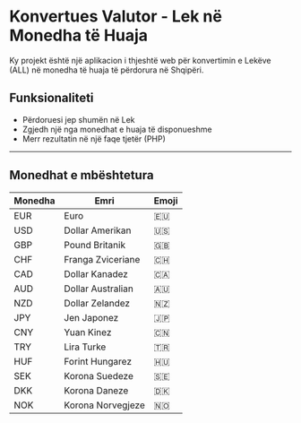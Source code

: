 # Konvertues Valutor - Lek në Monedha të Huaja

Ky projekt është një aplikacion i thjeshtë web për konvertimin e Lekëve (ALL) në monedha të huaja të përdorura në Shqipëri.

##  Funksionaliteti

* Përdoruesi jep shumën në Lek  
* Zgjedh një nga monedhat e huaja të disponueshme  
* Merr rezultatin në një faqe tjetër (PHP)

---

##  Monedhat e mbështetura

| Monedha | Emri               | Emoji  |
|--------|--------------------|--------|
| EUR    | Euro               | 🇪🇺     |
| USD    | Dollar Amerikan    | 🇺🇸     |
| GBP    | Pound Britanik     | 🇬🇧     |
| CHF    | Franga Zviceriane  | 🇨🇭     |
| CAD    | Dollar Kanadez     | 🇨🇦     |
| AUD    | Dollar Australian  | 🇦🇺     |
| NZD    | Dollar Zelandez    | 🇳🇿     |
| JPY    | Jen Japonez        | 🇯🇵     |
| CNY    | Yuan Kinez         | 🇨🇳     |
| TRY    | Lira Turke         | 🇹🇷     |
| HUF    | Forint Hungarez    | 🇭🇺     |
| SEK    | Korona Suedeze     | 🇸🇪     |
| DKK    | Korona Daneze      | 🇩🇰     |
| NOK    | Korona Norvegjeze  | 🇳🇴     |
